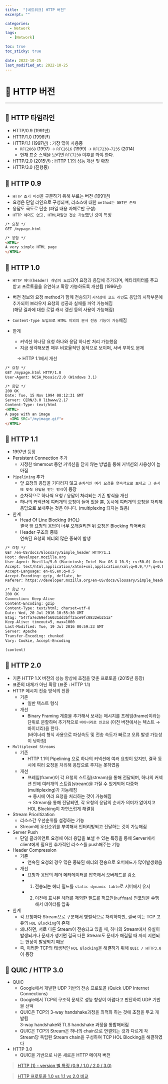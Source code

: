 ```yaml
---
title:  "[네트워크] HTTP 버전"
excerpt: "" 

categories:
  - Network
tags:
  - [Network]

toc: true
toc_sticky: true
 
date: 2022-10-25
last_modified_at: 2022-10-25
---
```


# 🚀 HTTP 버전
---
## 📝 HTTP 타임라인
- HTTP/0.9 (1991년)
- HTTP/1.0 (1996년)
- HTTP/1.1 (1997년) : 가장 많이 사용중
  - `RFC2068` (1997) -> `RFC2616` (1999) -> `RFC7230~7235` (2014)
  - 현재 표준 스펙을 보려면 `RFC7230` 이후를 봐야 한다.
- HTTP/2.0 (2015년) : HTTP 1.1의 성능 개선 및 확장
- HTTP/3.0 (진행중)

## 📝 HTTP 0.9
- `HTTP 초기 버전`을 구분하기 위해 부르는 버전 (1991년)
- 요청은 단일 라인으로 구성되며, 리소스에 대한 `method는 GET만 존재`
- 응답도 극도로 단순 (파일 내용 자체로만 구성)
- `HTTP 헤더도 없고, HTML파일만 전송 가능`했던 것이 특징

```html
/* 요청 */
GET /mypage.html

/* 응답 */
<HTML>
A very simple HTML page
</HTML>
```

## 📝 HTTP 1.0
- `HTTP 헤더(header) 개념이 도입`되어 요청과 응답에 추가되며, 메타데이터를 주고 받고 프로토콜을 유연하고 확장 가능하도록 개선됨 (1996년)
- 버전 정보와 요청 method가 함께 전송되기 `시작상태 코드 라인`도 응답의 시작부분에 추가되어 브라우저 요청의 성공과 실패를 파악 가능해짐  
  (해당 결과에 대한 로컬 캐시 갱신 등의 사용이 가능해짐)
- `Content-Type 도입으로 HTML 이외의 문서 전송 기능이 가능`해짐
- 한계
  - 커넥션 하나당 요청 하나와 응답 하나만 처리 가능했음
  - 지금 생각해보면 매우 비효율적인 동작으로 보이며, 서버 부하도 문제

  　→ HTTP 1.1에서 개선
        
```html
/* 요청 */
GET /mypage.html HTTP/1.0
User-Agent: NCSA_Mosaic/2.0 (Windows 3.1)

/* 응답 */
200 OK
Date: Tue, 15 Nov 1994 08:12:31 GMT
Server: CERN/3.0 libwww/2.17
Content-Type: text/html
<HTML>
A page with an image
  <IMG SRC="/myimage.gif">
</HTML>
```

## 📝 HTTP 1.1
- 1997년 등장
- Persistent Connection 추가
  - 지정한 timemout 동안 커넥션을 닫지 않는 방법을 통해 커넥션의 사용성이 높아짐
- `Pipelining` 추가
  - 앞 요청의 응답을 기다리지 않고 `순차적인 여러 요청을 연속적으로 보내고 그 순서에 맞춰 응답을 받는 방식`이 등장
  - 순차적으로 하나씩 요청 / 응답이 처리되는 기존 방식을 개선
  - 하나의 커넥션에 여러개의 요청이 들어 있을 뿐, 동시에 여러개의 요청을 처리해 응답으로 보내주는 것은 아니다. (multiplexing 되지는 않음)
- 한계
  - Head Of Line Blocking (HOL)  
    결국 앞 요청의 응답이 너무 오래걸리면 뒤 요청은 Blocking 되어버림
  - Header 구조의 중복  
    연속된 요청의 헤더의 많은 중복이 발생

```html
/* 요청 */
GET /en-US/docs/Glossary/Simple_header HTTP/1.1
Host: developer.mozilla.org
User-Agent: Mozilla/5.0 (Macintosh; Intel Mac OS X 10.9; rv:50.0) Gecko/20100101 Firefox/50.0
Accept: text/html,application/xhtml+xml,application/xml;q=0.9,*/*;q=0.8
Accept-Language: en-US,en;q=0.5
Accept-Encoding: gzip, deflate, br
Referer: https://developer.mozilla.org/en-US/docs/Glossary/Simple_header

/* 응답 */
200 OK
Connection: Keep-Alive
Content-Encoding: gzip
Content-Type: text/html; charset=utf-8
Date: Wed, 20 Jul 2016 10:55:30 GMT
Etag: "547fa7e369ef56031dd3bff2ace9fc0832eb251a"
Keep-Alive: timeout=5, max=1000
Last-Modified: Tue, 19 Jul 2016 00:59:33 GMT
Server: Apache
Transfer-Encoding: chunked
Vary: Cookie, Accept-Encoding

(content)
```

## 📝 HTTP 2.0
- 기존 HTTP 1.X 버전의 성능 향상에 초점을 맞춘 프로토콜 (2015년 등장)
- 표준의 대체가 아닌 확장 (표준 : HTTP 1.1)
- HTTP 메시지 전송 방식의 전환
  - 기존
    - 일반 텍스트 형식
  - 개선
    - Binary Framing 계층을 추가해서 보내는 메시지를 프레임(frame)이라는 단위로 분할하며 추가적으로 `바이너리로 인코딩` (이전 버전에서는 텍스트 → 바이너리)을 한다.  
      (바이너리 형식 사용으로 파싱속도 및 전송 속도가 빠르고 오류 발생 가능성이 낮아짐)
- `Multiplexed Streams`
  - 기존
    - HTTP 1.1의 Pipelining 으로 하나의 커넥션에 여러 요청이 있지만, 결국 동시에 여러 요청을 처리해 응답으로 주지는 못하였음
  - 개선
    - 프레임(frame)이 각 요청의 스트림(stream)을 통해 전달되며, 하나의 커넥션 안에 여러개의 스트림(stream)을 가질 수 있게되어 다중화(multiplexing)가 가능해짐  
      → 동시에 여러 요청을 처리하는 것이 가능해짐  
      → Stream을 통해 전달되면, 각 요청의 응답의 순서가 의미가 없어지고 HOL Blocking이 자연스럽게 해결됨
- Stream Prioritization
  - 리소스간 우선순위를 설정하는 기능
  - Stream에 우선순위를 부여해서 인터리빙되고 전달하는 것이 가능해짐
- Server Push
  - 단일 클라이언트 요청에 여러 응답을 보낼 수 있는 특징을 통해 Server에서 client에게 필요한 추가적인 리소스를 push해주는 기능
- Header Compression
  - 기존
    - 연속된 요청의 경우 많은 중복된 헤더의 전송으로 오버헤드가 많이발생했음
  - 개선
    - 요청과 응답의 헤더 메타데이터를 압축해서 오버헤드를 감소
    - 1) 전송되는 헤더 필드를 `static dynamic table`로 서버에서 유지
    - 2) 이전에 표시된 헤더를 제외한 필드를 허프만(`huffman`) 인코딩을 수행해서 데이터를 압축
- 한계
  - 각 요청마다 Stream으로 구분해서 병렬적으로 처리하지만, 결국 이는 TCP 고유의 `HOL Blocking`이 존재
  - 왜냐하면, 서로 다른 Stream이 전송되고 있을 때, 하나의 Stream에서 유실이 발생되거나 문제가 생기면 결국 다른 Stream도 문제가 해결될 때 까지 지연되는 현상이 발생되기 때문
  - 즉, 이러한 TCP의 태생적인 `HOL Blocking`을 해결하기 위해 `QUIC / HTTP3.0`이 등장

## 📝 QUIC / HTTP 3.0
- QUIC
  - Google에서 개발한 UDP 기반의 전송 프로토콜 (Quick UDP Internet Connections)
  - Google에서 TCP의 구조적 문제로 성능 향상이 어렵다고 판단하여 UDP 기반을 선택
  - QUIC은 TCP의 3-way handshake과정을 최적화 하는 것에 초점을 두고 개발됨  
    3-way handshake와 TLS handshake 과정을 통합해버림
  - QUIC은 TCP의 Stream은 하나의 chain으로 연결되는 것과 다르게 각 Stream당 독립된 Stream chain을 구성하여 TCP HOL Blocking을 해결하였다
- HTTP 3.0
  - QUIC을 기반으로 나온 새로운 HTTP 메이저 버전

> [HTTP (1) - version 별 특징 (0.9 / 1.0 / 2.0 / 3.0)](https://velog.io/@neity16/HTTP-HTTP-%EB%B2%84%EC%A0%84-%EB%B3%84-%ED%8A%B9%EC%A7%95)

> [HTTP 프로토콜 1.0 vs 1.1 vs 2.0 비교](https://hirlawldo.tistory.com/106)